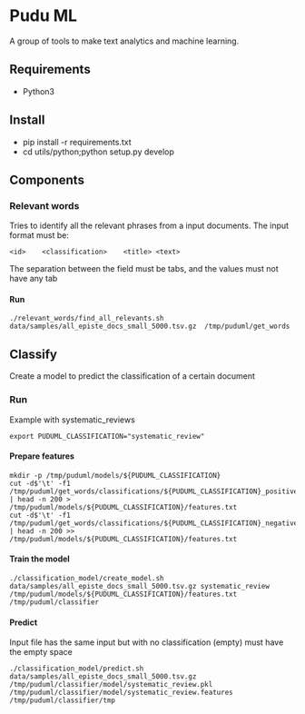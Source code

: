 # Pudu ML

A group of tools to make text analytics and machine learning.

## Requirements 

 * Python3

## Install

 * pip install -r requirements.txt
 * cd utils/python;python setup.py develop

## Components

### Relevant words

Tries to identify all the relevant phrases from a input documents. The input format must be:

```
<id>	<classification>	<title>	<text>
```

The separation between the field must be tabs, and the values must not have any tab


#### Run

```
./relevant_words/find_all_relevants.sh data/samples/all_episte_docs_small_5000.tsv.gz  /tmp/puduml/get_words
```

## Classify

Create a model to predict the classification of a certain document

### Run
Example with systematic_reviews
```
export PUDUML_CLASSIFICATION="systematic_review"
```

#### Prepare features

```
mkdir -p /tmp/puduml/models/${PUDUML_CLASSIFICATION}
cut -d$'\t' -f1 /tmp/puduml/get_words/classifications/${PUDUML_CLASSIFICATION}_positive.tsv | head -n 200 >  /tmp/puduml/models/${PUDUML_CLASSIFICATION}/features.txt
cut -d$'\t' -f1 /tmp/puduml/get_words/classifications/${PUDUML_CLASSIFICATION}_negative.tsv | head -n 200 >>  /tmp/puduml/models/${PUDUML_CLASSIFICATION}/features.txt
```

#### Train the model
```
./classification_model/create_model.sh data/samples/all_episte_docs_small_5000.tsv.gz systematic_review /tmp/puduml/models/${PUDUML_CLASSIFICATION}/features.txt /tmp/puduml/classifier
```

#### Predict
Input file has the same input but with no classification (empty) must have the empty space

```
./classification_model/predict.sh data/samples/all_episte_docs_small_5000.tsv.gz /tmp/puduml/classifier/model/systematic_review.pkl /tmp/puduml/classifier/model/systematic_review.features /tmp/puduml/classifier/tmp
```

